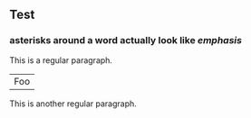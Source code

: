 ## Test

### asterisks around a word actually look like *emphasis*


This is a regular paragraph.

<table>
    <tr>
        <td>Foo</td>
    </tr>
</table>

This is another regular paragraph.
